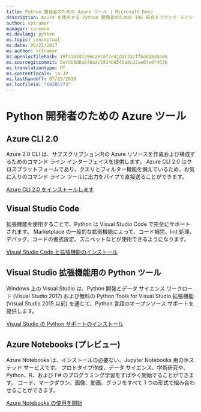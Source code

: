 ```yaml
---
title: Python 開発者のための Azure ツール | Microsoft Docs
description: Azure を使用する Python 開発者のための IDE 統合とコマンド ライン インターフェイス。
author: sptramer
manager: carmonm
ms.devlang: python
ms.topic: conceptual
ms.date: 06/21/2017
ms.author: sttramer
ms.openlocfilehash: 19f314347296c2ecaf7e41da2332ff6a018a5a06
ms.sourcegitcommit: 2efdb9d8a8f8a2c1914bd545a8c22ae6fe0f463b
ms.translationtype: HT
ms.contentlocale: ja-JP
ms.lasthandoff: 07/15/2019
ms.locfileid: "68285773"
---
```

# <a name="azure-tools-for-python-developers"></a>Python 開発者のための Azure ツール

## <a name="azure-cli-20"></a>Azure CLI 2.0

Azure 2.0 CLI は、サブスクリプション内の Azure リソースを作成および構成するためのコマンド ライン インターフェイスを提供します。 Azure CLI 2.0 はクロスプラットフォームであり、クエリとフィルター機能を備えているため、お気に入りのコマンド ライン ツールに出力をパイプで直接送ることができます。 

[Azure CLI 2.0 をインストールします](https://docs.microsoft.com/cli/azure/install-azure-cli)

## <a name="visual-studio-code"></a>Visual Studio Code
拡張機能を使用することで、Python は Visual Studio Code で完全にサポートされます。 Marketplace の一般的な拡張機能によって、コード補完、lint 処理、デバッグ、コードの書式設定、スニペットなどが使用できるようになります。

[Visual Studio Code と拡張機能のインストール](https://code.visualstudio.com/docs/languages/python)

## <a name="python-tools-for-visual-studio-extension"></a>Visual Studio 拡張機能用の Python ツール
Windows 上の Visual Studio は、Python 開発とデータ サイエンス ワークロード (Visual Studio 2017) および無料の Python Tools for Visual Studio 拡張機能 (Visual Studio 2015 以前) を通じて、Python 言語のオープンソース サポートを提供します。 

[Visual Studio の Python サポートのインストール](https://docs.microsoft.com/visualstudio/python/installation)

## <a name="azure-notebooks-preview"></a>Azure Notebooks (プレビュー)
Azure Notebooks は、インストールの必要ない、Jupyter Notebooks 用のホステッド サービスです。 プロトタイプ作成、データ サイエンス、学術研究や、Python、R、および F# のプログラミング学習をすばやく開始することができます。 コード、マークダウン、画像、動画、グラフをすべて 1 つの形式で組み合わせることができます。

[Azure Notebooks の使用を開始](https://notebooks.azure.com/)
